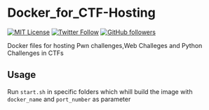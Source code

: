 # Docker_for_CTF-Hosting

[![MIT License](https://img.shields.io/badge/license-MIT-blue.svg)](https://opensource.org/licenses/MIT) 
[![Twitter Follow](https://img.shields.io/twitter/follow/karma9874?label=Follow&style=social)](https://twitter.com/karma9874)
[![GitHub followers](https://img.shields.io/github/followers/karma9874?label=Follow&style=social)](https://github.com/karma9874)


Docker files for hosting Pwn challenges,Web Challeges and Python Challenges in CTFs

## Usage

Run `start.sh` in specific folders which whill build the image with `docker_name` and `port_number` as parameter 
